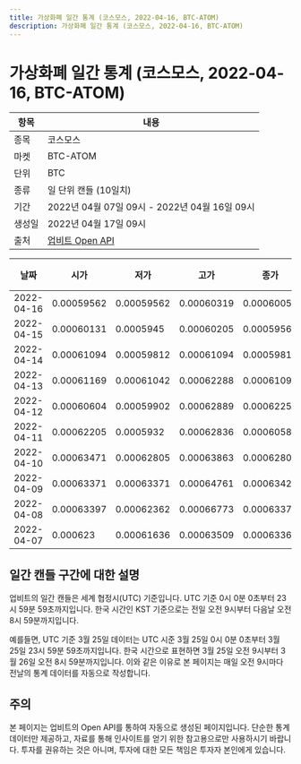 ```yaml
---
title: 가상화폐 일간 통계 (코스모스, 2022-04-16, BTC-ATOM)
description: 가상화폐 일간 통계 (코스모스, 2022-04-16, BTC-ATOM)
---
```



가상화폐 일간 통계 (코스모스, 2022-04-16, BTC-ATOM)
===

|항목|내용|
|--|--|
|종목|코스모스|
|마켓|BTC-ATOM|
|단위|BTC|
|종류|일 단위 캔들 (10일치)|
|기간|2022년 04월 07일 09시 - 2022년 04월 16일 09시|
|생성일|2022년 04월 17일 09시|
|출처|[업비트 Open API](https://docs.upbit.com)|


|날짜|시가|저가|고가|종가|비고|
|--|--|--|--|--|--|
|2022-04-16|0.00059562|0.00059562|0.00060319|0.00060051|    |
|2022-04-15|0.00060131|0.0005945|0.00060205|0.00059562|    |
|2022-04-14|0.00061094|0.00059812|0.00061094|0.00059812|    |
|2022-04-13|0.00061169|0.00061042|0.00062288|0.00061094|    |
|2022-04-12|0.00060604|0.00059902|0.00062889|0.00062255|    |
|2022-04-11|0.00062205|0.0005932|0.00062836|0.00060581|    |
|2022-04-10|0.00063471|0.00062805|0.00063863|0.00062805|    |
|2022-04-09|0.00063371|0.00063371|0.00064761|0.00063422|    |
|2022-04-08|0.00063397|0.00062362|0.00066773|0.00063371|    |
|2022-04-07|0.000623|0.00061636|0.00063509|0.00063368|    |


일간 캔들 구간에 대한 설명
---


업비트의 일간 캔들은 세계 협정시(UTC) 기준입니다. 
UTC 기준 0시 0분 0초부터 23시 59분 59초까지입니다. 
한국 시간인 KST 기준으로는 전일 오전 9시부터 다음날 오전 8시 59분까지입니다. 


예를들면, UTC 기준 3월 25일 데이터는 UTC 시준 3월 25일 0시 0분 0초부터 3월 25일 23시 59분 59초까지입니다. 
한국 시간으로 표현하면 3월 25일 오전 9시부터 3월 26일 오전 8시 59분까지입니다. 
이와 같은 이유로 본 페이지는 매일 오전 9시마다 전날의 통계 데이터를 자동으로 작성합니다. 


주의
---


본 페이지는 업비트의 Open API를 통하여 자동으로 생성된 페이지입니다. 
단순한 통계 데이터만 제공하고, 자료를 통해 인사이트를 얻기 위한 참고용으로만 사용하시기 바랍니다. 
투자를 권유하는 것은 아니며, 투자에 대한 모든 책임은 투자자 본인에게 있습니다. 
